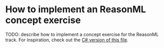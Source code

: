 # How to implement an ReasonML concept exercise

TODO: describe how to implement a concept exercise for the ReasonML track. For inspiration, check out the [C# version of this file][csharp-implementing].

[csharp-implementing]: ../../csharp/docs/implementing-a-concept-exercise.md
